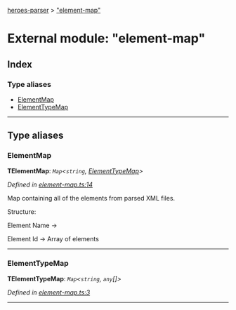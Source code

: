 [heroes-parser](../README.md) > ["element-map"](../modules/_element_map_.md)

# External module: "element-map"

## Index

### Type aliases

* [ElementMap](_element_map_.md#elementmap)
* [ElementTypeMap](_element_map_.md#elementtypemap)

---

## Type aliases

<a id="elementmap"></a>

###  ElementMap

**ΤElementMap**: *`Map`<`string`, [ElementTypeMap](_element_map_.md#elementtypemap)>*

*Defined in [element-map.ts:14](https://github.com/joeistas/heroes-parser/blob/be29d1f/src/element-map.ts#L14)*

Map containing all of the elements from parsed XML files.

Structure:

Element Name ->

Element Id -> Array of elements

___
<a id="elementtypemap"></a>

###  ElementTypeMap

**ΤElementTypeMap**: *`Map`<`string`, `any`[]>*

*Defined in [element-map.ts:3](https://github.com/joeistas/heroes-parser/blob/be29d1f/src/element-map.ts#L3)*

___


